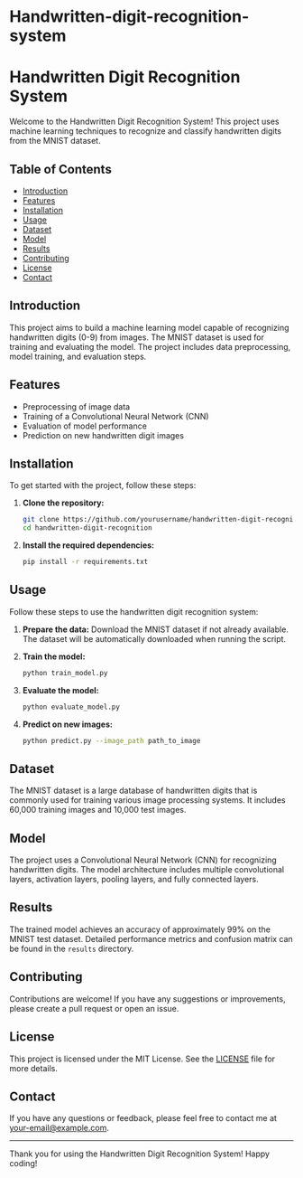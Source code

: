 # Handwritten-digit-recognition-system
# Handwritten Digit Recognition System

Welcome to the Handwritten Digit Recognition System! This project uses machine learning techniques to recognize and classify handwritten digits from the MNIST dataset.

## Table of Contents
- [Introduction](#introduction)
- [Features](#features)
- [Installation](#installation)
- [Usage](#usage)
- [Dataset](#dataset)
- [Model](#model)
- [Results](#results)
- [Contributing](#contributing)
- [License](#license)
- [Contact](#contact)

## Introduction

This project aims to build a machine learning model capable of recognizing handwritten digits (0-9) from images. The MNIST dataset is used for training and evaluating the model. The project includes data preprocessing, model training, and evaluation steps.

## Features

- Preprocessing of image data
- Training of a Convolutional Neural Network (CNN)
- Evaluation of model performance
- Prediction on new handwritten digit images

## Installation

To get started with the project, follow these steps:

1. **Clone the repository:**
    ```bash
    git clone https://github.com/yourusername/handwritten-digit-recognition.git
    cd handwritten-digit-recognition
    ```

2. **Install the required dependencies:**
    ```bash
    pip install -r requirements.txt
    ```

## Usage

Follow these steps to use the handwritten digit recognition system:

1. **Prepare the data:**
    Download the MNIST dataset if not already available. The dataset will be automatically downloaded when running the script.

2. **Train the model:**
    ```bash
    python train_model.py
    ```

3. **Evaluate the model:**
    ```bash
    python evaluate_model.py
    ```

4. **Predict on new images:**
    ```bash
    python predict.py --image_path path_to_image
    ```

## Dataset

The MNIST dataset is a large database of handwritten digits that is commonly used for training various image processing systems. It includes 60,000 training images and 10,000 test images.

## Model

The project uses a Convolutional Neural Network (CNN) for recognizing handwritten digits. The model architecture includes multiple convolutional layers, activation layers, pooling layers, and fully connected layers.

## Results

The trained model achieves an accuracy of approximately 99% on the MNIST test dataset. Detailed performance metrics and confusion matrix can be found in the `results` directory.

## Contributing

Contributions are welcome! If you have any suggestions or improvements, please create a pull request or open an issue.

## License

This project is licensed under the MIT License. See the [LICENSE](LICENSE) file for more details.

## Contact

If you have any questions or feedback, please feel free to contact me at [your-email@example.com](mailto:your-email@example.com).

---

Thank you for using the Handwritten Digit Recognition System! Happy coding!
